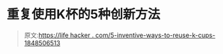 # 重复使用K杯的5种创新方法

> 原文:[https://life hacker . com/5-inventive-ways-to-reuse-k-cups-1848506513](https://lifehacker.com/5-inventive-ways-to-reuse-k-cups-1848506513)